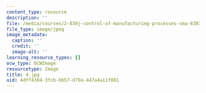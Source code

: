 ```yaml
---
content_type: resource
description: ''
file: /media/courses/2-830j-control-of-manufacturing-processes-sma-6303-spring-2008/4dff43043fcbbb57d79a447a4a11f081_4.jpg
file_type: image/jpeg
image_metadata:
  caption: ''
  credit: ''
  image-alt: ''
learning_resource_types: []
ocw_type: OCWImage
resourcetype: Image
title: 4.jpg
uid: 4dff4304-3fcb-bb57-d79a-447a4a11f081
---
```

